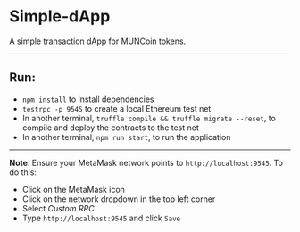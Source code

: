 # Simple-dApp

A simple transaction dApp for MUNCoin tokens.

---

## Run:

- `npm install` to install dependencies
- `testrpc -p 9545` to create a  local Ethereum test net
- In another terminal, `truffle compile && truffle migrate --reset`, to compile and deploy the contracts to the test net
- In another terminal, `npm run start`, to run the application

---

**Note**: Ensure your MetaMask network points to `http://localhost:9545`. To do this:

- Click on the MetaMask icon
- Click on the network dropdown in the top left corner
- Select *Custom RPC*
- Type `http://localhost:9545` and click `Save`